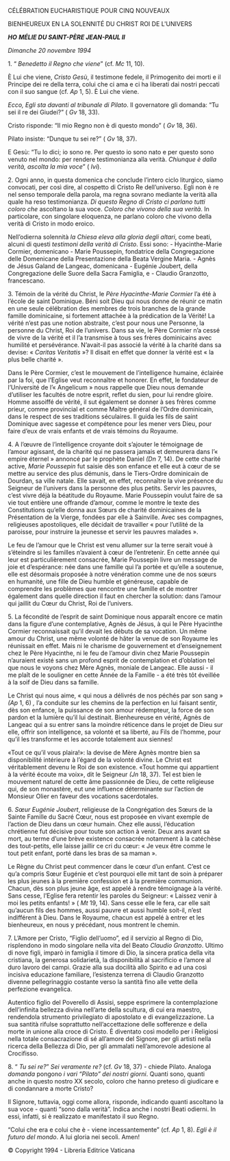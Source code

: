CÉLÉBRATION EUCHARISTIQUE POUR CINQ NOUVEAUX

BIENHEUREUX EN LA SOLENNITÉ DU CHRIST ROI DE L'UNIVERS

***HO*** ***MÉLIE DU SAINT-PÈRE JEAN-PAUL II***

*Dimanche 20 novembre 1994*

1\. “ *Benedetto il Regno che viene*” (cf. *Mc* 11, 10).

È Lui che viene, *Cristo Gesù*, il testimone fedele, il Primogenito dei morti e il Principe dei re della terra, colui che ci ama e ci ha liberati dai nostri peccati con il suo sangue (cf. *Ap* 1, 5). È Lui che viene.

*Ecco, Egli sta davanti al tribunale di Pilato*. Il governatore gli domanda: “Tu sei il re dei Giudei?” ( *Gv* 18, 33).

Cristo risponde: “Il mio Regno non è di questo mondo” ( *Gv* 18, 36).

Pilato insiste: “Dunque tu sei re?” ( *Gv* 18, 37).

E Gesù: “Tu lo dici; io sono re. Per questo io sono nato e per questo sono venuto nel mondo: per rendere testimonianza alla verità. *Chiunque è dalla verità, ascolta la mia voce*” ( *Ivi*).

2\. Ogni anno, in questa domenica che conclude l’intero ciclo liturgico, siamo convocati, per così dire, al cospetto di Cristo Re dell’universo. Egli non è re nel senso temporale della parola, ma regna sovrano mediante la verità alla quale ha reso testimonianza. *Di questo Regno di Cristo ci parlano tutti coloro che* ascoltano la sua voce. *Coloro che vivono della sua verità*. In particolare, con singolare eloquenza, ne parlano coloro che vivono della verità di Cristo in modo eroico.

Nell’odierna solennità *la Chiesa eleva alla gloria degli altari*, come beati, alcuni di questi *testimoni della verità di Cristo*. Essi sono: - Hyacinthe-Marie Cormier, domenicano - Marie Poussepin, fondatrice della Congregazione delle Domenicane della Presentazione della Beata Vergine Maria. - Agnès de Jésus Galand de Langeac, domenicana - Eugénie Joubert, della Congregazione delle Suore della Sacra Famiglia, e - Claudio Granzotto, francescano.

3\. Témoin de la vérité du Christ, le *Père Hyacinthe-Marie Cormier* l’a été à l’école de saint Dominique. Béni soit Dieu qui nous donne de réunir ce matin en une seule célébration des membres de trois branches de la grande famille dominicaine, si fortement attachée à la prédication de la Vérité! La vérité n’est pas une notion abstraite, c’est pour nous une Personne, la personne du Christ, Roi de l’univers. Dans sa vie, le Père Cormier n’a cessé de vivre de la vérité et il l’a transmise à tous ses frères dominicains avec humilité et persévérance. N’avait-il pas associé la vérité à la charité dans sa devise: « *Caritas Veritatis* »? Il disait en effet que donner la vérité est « la plus belle charité ».

Dans le Père Cormier, c’est le mouvement de l’intelligence humaine, éclairée par la foi, que l’Eglise veut reconnaître et honorer. En effet, le fondateur de l’Université de l’« Angelicum » nous rappelle que Dieu nous demande d’utiliser les facultés de notre esprit, reflet du sien, pour lui rendre gloire. Homme assoiffé de vérité, il sut également se donner à ses frères comme prieur, comme provincial et comme Maître général de l’Ordre dominicain, dans le respect de ses traditions séculaires. Il guida les fils de saint Dominique avec sagesse et compétence pour les mener vers Dieu, pour faire d’eux de vrais enfants et de vrais témoins du Royaume.

4\. A l’œuvre de l’intelligence croyante doit s’ajouter le témoignage de l’amour agissant, de la charité qui ne passera jamais et demeurera dans l’« empire éternel » annoncé par le prophète Daniel *(Dn* 7, 14). De cette charité active, *Marie Poussepin* fut saisie dès son enfance et elle eut à cœur de se mettre au service des plus démunis, dans le Tiers-Ordre dominicain de Dourdan, sa ville natale. Elle savait, en effet, reconnaître la vive présence du Seigneur de l’univers dans la personne des plus petits. Servir les pauvres, c’est vivre déjà la béatitude du Royaume. Marie Poussepin voulut faire de sa vie tout entière une offrande d’amour, comme le montre le texte des Constitutions qu’elle donna aux Sœurs de charité dominicaines de la Présentation de la Vierge, fondées par elle à Sainville. Avec ses compagnes, religieuses apostoliques, elle décidait de travailler « pour l’utilité de la paroisse, pour instruire la jeunesse et servir les pauvres malades ».

Le feu de l’amour que le Christ est venu allumer sur la terre serait voué à s’éteindre si les familles n’avaient à cœur de l’entretenir. En cette année qui leur est particulièrement consacrée, Marie Poussepin livre un message de joie et d’espérance: née dans une famille qui l’a portée et qu’elle a soutenue, elle est désormais proposée à notre vénération comme une de nos sœurs en humanité, une fille de Dieu humble et généreuse, capable de comprendre les problèmes que rencontre une famille et de montrer également dans quelle direction il faut en chercher la solution: dans l’amour qui jaillit du Cœur du Christ, Roi de l’univers.

5\. La fécondité de l’esprit de saint Dominique nous apparaît encore ce matin dans la figure d’une contemplative, Agnès de Jésus, à qui le Père Hyacinthe Cormier reconnaissait qu’il devait les débuts de sa vocation. Un même amour du Christ, une même volonté de hâter la venue de son Royaume les réunissait en effet. Mais ni le charisme de gouvernement et d’enseignement chez le Père Hyacinthe, ni le feu de l’amour divin chez Marie Poussepin n’auraient existé sans un profond esprit de contemplation et d’oblation tel que nous le voyons chez Mère Agnès, moniale de Langeac. Elle aussi - il me plaît de le souligner en cette Année de la Famille - a été très tôt éveillée à la soif de Dieu dans sa famille.

Le Christ qui nous aime, « qui nous a délivrés de nos péchés par son sang » *(Ap* 1, 6) *,* l’a conduite sur les chemins de la perfection en lui faisant sentir, dès son enfance, la puissance de son amour rédempteur, la force de son pardon et la lumière qu’il lui destinait. Bienheureuse en vérité, Agnès de Langeac qui a su entrer sans la moindre réticence dans le projet de Dieu sur elle, offrir son intelligence, sa volonté et sa liberté, au Fils de l’homme, pour qu’il les transforme et les accorde totalement aux siennes!

«Tout ce qu’il vous plaira!»: la devise de Mère Agnès montre bien sa disponibilité intérieure à l’égard de la volonté divine. Le Christ est véritablement devenu le Roi de son existence. «Tout homme qui appartient à la vérité écoute ma voix», dit le Seigneur *(Jn* 18, 37). Tel est bien le mouvement naturel de cette âme passionnée de Dieu, de cette religieuse qui, de son monastère, eut une influence déterminante sur l’action de Monsieur Olier en faveur des vocations sacerdotales.

6\. *Sœur Eugénie Joubert*, religieuse de la Congrégation des Sœurs de la Sainte Famille du Sacré Cœur, nous est proposée en vivant exemple de l’action de Dieu dans un cœur humain. Chez elle aussi, l’éducation chrétienne fut décisive pour toute son action à venir. Deux ans avant sa mort, au terme d’une brève existence consacrée notamment à la catéchèse des tout-petits, elle laisse jaillir ce cri du cœur: « Je veux être comme le tout petit enfant, porté dans les bras de sa maman ».

Le Règne du Christ peut commencer dans le cœur d’un enfant. C’est ce qu’a compris Sœur Eugénie et c’est pourquoi elle mit tant de soin à préparer les plus jeunes à la première confession et à la première communion. Chacun, dès son plus jeune âge, est appelé à rendre témoignage à la vérité. Sans cesse, l’Eglise fera retentir les paroles du Seigneur: « Laissez venir à moi les petits enfants! » ( *Mt* 19, 14). Sans cesse elle le fera, car elle sait qu’aucun fils des hommes, aussi pauvre et aussi humble soit-il, n’est indifférent à Dieu. Dans le Royaume, chacun est appelé à entrer et les bienheureux, en nous y précédant, nous montrent le chemin.

7\. L’Amore per Cristo, “Figlio dell’uomo”, ed il servizio al Regno di Dio, risplendono in modo singolare nella vita del Beato *Claudio Granzotto*. Ultimo di nove figli, imparò in famiglia il timore di Dio, la sincera pratica della vita cristiana, la generosa solidarietà, la disponibilità al sacrificio e l’amore al duro lavoro dei campi. Grazie alla sua docilità allo Spirito e ad una così incisiva educazione familiare, l’esistenza terrena di Claudio Granzotto divenne pellegrinaggio costante verso la santità fino alle vette della perfezione evangelica.

Autentico figlio del Poverello di Assisi, seppe esprimere la contemplazione dell’infinita bellezza divina nell’arte della scultura, di cui era maestro, rendendola strumento privilegiato di apostolato e di evangelizzazione. La sua santità rifulse soprattutto nell’accettazione delle sofferenze e della morte in unione alla croce di Cristo. È diventato così modello per i Religiosi nella totale consacrazione di sé all’amore del Signore, per gli artisti nella ricerca della Bellezza di Dio, per gli ammalati nell’amorevole adesione al Crocifisso.

8\. “ *Tu sei re?*” *Sei veramente re?* (cf. *Gv* 18, 37) - chiede Pilato. Analoga *domanda* pongono *i vari “Pilato” dei nostri giorni*. Quanti sono, quanti anche in questo nostro XX secolo, coloro che hanno preteso di giudicare e di condannare a morte Cristo?

Il Signore, tuttavia, oggi come allora, risponde, indicando quanti ascoltano la sua voce - quanti “sono dalla verità”. Indica anche i nostri Beati odierni. In essi, infatti, si è realizzato e manifestato il suo Regno.

“Colui che era e colui che è - viene incessantemente” (cf. *Ap* 1, 8). *Egli è il futuro del mondo*. A lui gloria nei secoli. Amen!

© Copyright 1994 \- Libreria Editrice Vaticana